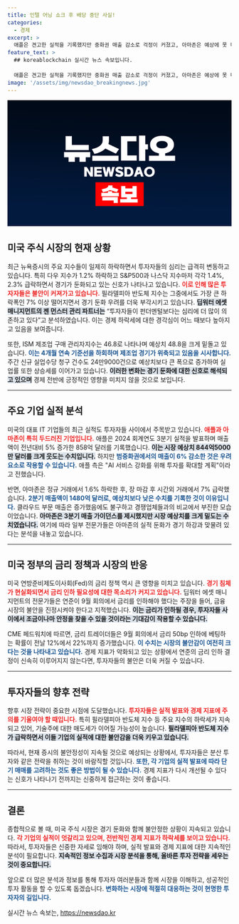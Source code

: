```yaml
---
title: 인텔 어닝 쇼크 후 배당 중단 사실!
categories:
  - 경제
excerpt: >
  애플은 견고한 실적을 기록했지만 중화권 매출 감소로 걱정이 커졌고, 아마존은 예상에 못 미친 매출로 시장 불안감을 부추겼다. 투자자들은 경기 침체 우려 속에 극도로 불안해하고 있다. 클릭하고 자세한 분석을 확인하세요!
feature_text: >
  ## koreablockchain 실시간 뉴스 속보입니다.

  애플은 견고한 실적을 기록했지만 중화권 매출 감소로 걱정이 커졌고, 아마존은 예상에 못 미친 매출로 시장 불안감을 부추겼다. 투자자들은 경기 침체 우려 속에 극도로 불안해하고 있다. 클릭하고 자세한 분석을 확인하세요!
image: '/assets/img/newsdao_breakingnews.jpg'
---
```


<p><img src="/assets/img/newsdao_breakingnews.jpg" alt="koreablockchain 속보" /></p>

<h2 data-ke-size="size26">미국 주식 시장의 현재 상황</h2>

<p data-ke-size="size16">최근 뉴욕증시의 주요 지수들이 일제히 하락하면서 투자자들의 심리는 급격히 변동하고 있습니다. 특히 다우 지수가 1.2% 하락하고 S&P500과 나스닥 지수마저 각각 1.4%, 2.3% 급락하면서 경기가 둔화되고 있는 신호가 나타나고 있습니다. <b><span style="color: #ee2323;">이로 인해 많은 투자자들은 불안이 커져가고 있습니다.</span></b> 필라델피아 반도체 지수는 그중에서도 가장 큰 하락폭인 7% 이상 떨어지면서 경기 둔화 우려를 더욱 부각시키고 있습니다. <b><span style="background-color: #21538527;">딥워터 에셋 매니지먼트의 젠 먼스터 관리 파트너는</span></b> “투자자들이 펀더멘털보다는 심리에 더 많이 의존하고 있다”고 분석하였습니다. 이는 경제 하락세에 대한 경각심이 어느 때보다 높아지고 있음을 보여줍니다.</p>

<p data-ke-size="size16">또한, ISM 제조업 구매 관리자지수는 46.8로 나타나며 예상치 48.8을 크게 밑돌고 있습니다. <b><span style="color: #1a5490;">이는 4개월 연속 기준선을 하회하며 제조업 경기가 위축되고 있음을 시사합니다.</span></b> 주간 신규 실업수당 청구 건수도 24만9000건으로 예상치보다 큰 폭으로 증가하여 실업률 또한 상승세를 이어가고 있습니다. <b><span style="background-color: #21538527;">이러한 변화는 경기 둔화에 대한 신호로 해석되고 있으며</span></b> 경제 전반에 긍정적인 영향을 미치지 않을 것으로 보입니다.</p>

<hr/>

<h2 data-ke-size="size26">주요 기업 실적 분석</h2>

<p data-ke-size="size16">미국의 대표 IT 기업들의 최근 실적도 투자자들 사이에서 주목받고 있습니다. <b><span style="color: #ee2323;">애플과 아마존이 특히 두드러진 기업입니다.</span></b> 애플은 2024 회계연도 3분기 실적을 발표하며 매출액이 전년대비 5% 증가한 858억 달러를 기록했습니다. <b><span style="background-color: #21538527;">이는 시장 예상치 844억5000만 달러를 크게 웃도는 수치입니다.</span></b> 하지만 <b><span style="color: #1a5490;">범중화권에서의 매출이 6% 감소한 것은 우려 요소로 작용할 수 있습니다.</span></b> 애플 측은 "AI 서비스 강화를 위해 투자를 확대할 계획"이라고 전했습니다.</p>

<p data-ke-size="size16">반면, 아마존은 정규 거래에서 1.6% 하락한 후, 장 마감 후 시간외 거래에서 7% 급락했습니다. <b><span style="color: #1a5490;">2분기 매출액이 1480억 달러로, 예상치보다 낮은 수치를 기록한 것이 이유입니다.</span></b> 클라우드 부문 매출은 증가했음에도 불구하고 경쟁업체들과의 비교에서 부진한 모습이었습니다. <b><span style="background-color: #21538527;">아마존은 3분기 매출 가이던스를 제시했지만 시장 예상치를 크게 밑도는 수치였습니다.</span></b> 여기에 따라 일부 전문가들은 아마존의 실적 둔화가 경기 하강과 맞물려 있다는 분석을 내놓고 있습니다.</p>

<hr/>

<h2 data-ke-size="size26">미국 정부의 금리 정책과 시장의 반응</h2>

<p data-ke-size="size16">미국 연방준비제도이사회(Fed)의 금리 정책 역시 큰 영향을 미치고 있습니다. <b><span style="color: #ee2323;">경기 침체가 현실화되면서 금리 인하 필요성에 대한 목소리가 커지고 있습니다.</span></b> 딥워터 에셋 매니지먼트의 전문가들은 연준이 9월 회의에서 금리를 인하해야 했다는 주장을 들어, 금융 시장의 불안을 진정시켜야 한다고 지적했습니다. <b><span style="background-color: #21538527;">이는 금리가 인하될 경우, 투자자들 사이에서 조금이나마 안정을 찾을 수 있을 것이라는 기대감이 작용할 수 있습니다.</span></b></p>

<p data-ke-size="size16">CME 페드워치에 따르면, 금리 트레이더들은 9월 회의에서 금리 50bp 인하에 베팅하는 확률이 전날 12%에서 22%까지 증가했습니다. <b><span style="color: #1a5490;">이 수치는 시장의 불안감이 여전히 크다는 것을 나타내고 있습니다.</span></b> 경제 지표가 악화되고 있는 상황에서 연준의 금리 인하 결정이 신속히 이루어지지 않는다면, 투자자들의 불안은 더욱 커질 수 있습니다.</p>

<hr/>

<h2 data-ke-size="size26">투자자들의 향후 전략</h2>

<p data-ke-size="size16">향후 시장 전략이 중요한 시점에 도달했습니다. <b><span style="color: #ee2323;">투자자들은 실적 발표와 경제 지표에 주의를 기울여야 할 때입니다.</span></b> 특히 필라델피아 반도체 지수 등 주요 지수의 하락세가 지속되고 있어, 기술주에 대한 매도세가 이어질 가능성이 높습니다. <b><span style="background-color: #21538527;">필라델피아 반도체 지수가 급락하면서 이들 기업의 실적에 대한 불안감을 더욱 키우고 있습니다.</span></b></p>

<p data-ke-size="size16">따라서, 현재 증시의 불안정성이 지속될 것으로 예상되는 상황에서, 투자자들은 분산 투자와 같은 전략을 취하는 것이 바람직할 것입니다. <b><span style="color: #1a5490;">또한, 각 기업의 실적 발표에 따라 단기 매매를 고려하는 것도 좋은 방법이 될 수 있습니다.</span></b> 경제 지표가 다시 개선될 수 있다는 신호가 나타나기 전까지는 신중하게 접근하는 것이 좋습니다.</p>

<hr/>

<h2 data-ke-size="size26">결론</h2>

<p data-ke-size="size16">종합적으로 볼 때, 미국 주식 시장은 경기 둔화와 함께 불안정한 상황이 지속되고 있습니다. <b><span style="color: #ee2323;">각 기업의 실적이 엇갈리고 있으며, 전반적인 경제 지표가 하락세를 보이고 있습니다.</span></b> 따라서, 투자자들은 신중한 자세로 임해야 하며, 실적 발표와 경제 지표에 대한 지속적인 분석이 필요합니다. <b><span style="background-color: #21538527;">지속적인 정보 수집과 시장 분석을 통해, 올바른 투자 전략을 세우는 것이 중요합니다.</span></b></p>

<p data-ke-size="size16">앞으로 더 많은 분석과 정보를 통해 투자자 여러분들과 함께 시장을 이해하고, 성공적인 투자 활동을 할 수 있도록 돕겠습니다. <b><span style="color: #1a5490;">변화하는 시장에 적절히 대응하는 것이 현명한 투자자의 길입니다.</span></b></p>
실시간 뉴스 속보는, <a href="https://newsdao.kr" rel="dofollow">https://newsdao.kr</a>


